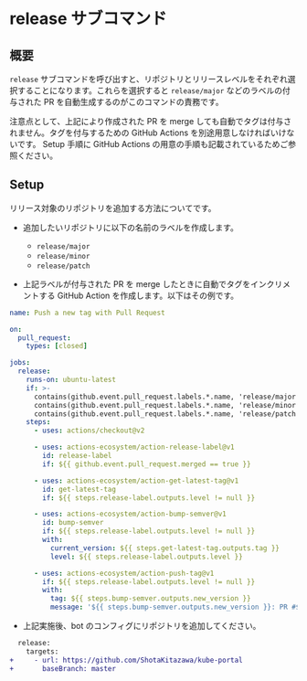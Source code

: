 # release サブコマンド

## 概要

`release` サブコマンドを呼び出すと、リポジトリとリリースレベルをそれぞれ選択することになります。これらを選択すると `release/major` などのラベルの付与された PR を自動生成するのがこのコマンドの責務です。

注意点として、上記により作成された PR を merge しても自動でタグは付与されません。タグを付与するための GitHub Actions を別途用意しなければいけないです。
Setup 手順に GitHub Actions の用意の手順も記載されているためご参照ください。

## Setup

リリース対象のリポジトリを追加する方法についてです。

* 追加したいリポジトリに以下の名前のラベルを作成します。
    * `release/major`
    * `release/minor`
    * `release/patch`

* 上記ラベルが付与された PR を merge したときに自動でタグをインクリメントする GitHub Action を作成します。以下はその例です。

```yaml
name: Push a new tag with Pull Request

on:
  pull_request:
    types: [closed]

jobs:
  release:
    runs-on: ubuntu-latest
    if: >-
      contains(github.event.pull_request.labels.*.name, 'release/major') ||
      contains(github.event.pull_request.labels.*.name, 'release/minor') ||
      contains(github.event.pull_request.labels.*.name, 'release/patch')
    steps:
      - uses: actions/checkout@v2

      - uses: actions-ecosystem/action-release-label@v1
        id: release-label
        if: ${{ github.event.pull_request.merged == true }}

      - uses: actions-ecosystem/action-get-latest-tag@v1
        id: get-latest-tag
        if: ${{ steps.release-label.outputs.level != null }}

      - uses: actions-ecosystem/action-bump-semver@v1
        id: bump-semver
        if: ${{ steps.release-label.outputs.level != null }}
        with:
          current_version: ${{ steps.get-latest-tag.outputs.tag }}
          level: ${{ steps.release-label.outputs.level }}

      - uses: actions-ecosystem/action-push-tag@v1
        if: ${{ steps.release-label.outputs.level != null }}
        with:
          tag: ${{ steps.bump-semver.outputs.new_version }}
          message: '${{ steps.bump-semver.outputs.new_version }}: PR #${{ github.event.pull_request.number }} ${{ github.event.pull_request.title }}'
```

* 上記実施後、bot のコンフィグにリポジトリを追加してください。

```diff
  release:
    targets:
+     - url: https://github.com/ShotaKitazawa/kube-portal
+       baseBranch: master
```
